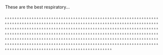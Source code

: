 These are the best respiratory...

<a href="https://weeklycomic.co.uk/">.</a>
<a href="https://theagutierrez.weebly.com/">.</a>
<a href="https://sigmundgarza.weebly.com/">.</a>
<a href="https://haleymccoyings.weebly.com/">.</a>
<a href="https://thomasmatthewsings.weebly.com/">.</a>
<a href="https://eddiehammond.weebly.com/">.</a>
<a href="https://ms-slot993.weebly.com/">.</a>
<a href="https://ms-slot994.weebly.com/">.</a>
<a href="https://ms-slot995.weebly.com/">.</a>
<a href="https://ms-slot996.weebly.com/">.</a>
<a href="https://ms-slot997.weebly.com/">.</a>
<a href="https://ms-slot998.weebly.com/">.</a>
<a href="https://ms-slot999.weebly.com/">.</a>
<a href="https://ms-slot1000.weebly.com/">.</a>
<a href="https://ms-slot1001.weebly.com/">.</a>
<a href="https://ms-slot1002.weebly.com/">.</a>
<a href="https://theagutierrez.weebly.com/">.</a>
<a href="https://mq-stand1122.weebly.com/">.</a>
<a href="https://mq-stand91.weebly.com/">.</a>
<a href="https://mq-stand92.weebly.com/">.</a>
<a href="https://mq-stand94.weebly.com/">.</a>
<a href="https://mq-stand95.weebly.com/">.</a>
<a href="https://mq-stand96.weebly.com/">.</a>
<a href="https://mq-stand97.weebly.com/">.</a>
<a href="https://mq-stand98.weebly.com/">.</a>
<a href="https://mq-stand99.weebly.com/">.</a>
<a href="https://mq-stand100.weebly.com/">.</a>
<a href="https://sigmundgarza.weebly.com/">.</a>
<a href="https://mq-stand101.weebly.com/">.</a>
<a href="https://mq-stand102.weebly.com/">.</a>
<a href="https://mq-stand103.weebly.com/">.</a>
<a href="https://mq-stand104.weebly.com/">.</a>
<a href="https://mq-stand105.weebly.com/">.</a>
<a href="https://mq-stand106.weebly.com/">.</a>
<a href="https://mq-stand107.weebly.com/">.</a>
<a href="https://mq-stand108.weebly.com/">.</a>
<a href="https://mq-stand109.weebly.com/">.</a>
<a href="https://mq-stand110.weebly.com/">.</a>
<a href="https://haleymccoyings.weebly.com/">.</a>
<a href="https://mq-stand111.weebly.com/">.</a>
<a href="https://mq-stand112.weebly.com/">.</a>
<a href="https://mq-stand113.weebly.com/">.</a>
<a href="https://mq-stand114.weebly.com/">.</a>
<a href="https://mq-stand115.weebly.com/">.</a>
<a href="https://mq-stand116.weebly.com/">.</a>
<a href="https://mq-stand117.weebly.com/">.</a>
<a href="https://mq-stand118.weebly.com/">.</a>
<a href="https://mq-stand119.weebly.com/">.</a>
<a href="https://mq-stand120.weebly.com/">.</a>
<a href="https://thomasmatthewsings.weebly.com/">.</a>
<a href="https://mq-stand1211.weebly.com/">.</a>
<a href="https://mq-stand122.weebly.com/">.</a>
<a href="https://mq-stand123.weebly.com/">.</a>
<a href="https://mq-stand124.weebly.com/">.</a>
<a href="https://mq-stand125.weebly.com/">.</a>
<a href="https://mq-stand126.weebly.com/">.</a>
<a href="https://mq-stand127.weebly.com/">.</a>
<a href="https://mq-stand128.weebly.com/">.</a>
<a href="https://mq-stand129.weebly.com/">.</a>
<a href="https://mq-stand130.weebly.com/">.</a>
<a href="https://eddiehammond.weebly.com/">.</a>
<a href="https://mq-stand131.weebly.com/">.</a>
<a href="https://mq-stand132.weebly.com/">.</a>
<a href="https://mq-stand133.weebly.com/">.</a>
<a href="https://mq-stand134.weebly.com/">.</a>
<a href="https://mq-stand135.weebly.com/">.</a>
<a href="https://mq-stand136.weebly.com/">.</a>
<a href="https://mq-stand137.weebly.com/">.</a>
<a href="https://mq-stand138.weebly.com/">.</a>
<a href="https://mq-stand139.weebly.com/">.</a>
<a href="https://mq-stand140.weebly.com/">.</a>
<a href="https://Businessequator.com/">.</a>
<a href="https://mq-stand1216.weebly.com/">.</a>
<a href="https://mq-stand1217.weebly.com/">.</a>
<a href="https://mq-stand1218.weebly.com/">.</a>
<a href="https://mq-stand1219.weebly.com/">.</a>
<a href="https://mq-stand1220.weebly.com/">.</a>
<a href="https://mq-stand1221.weebly.com/">.</a>
<a href="https://mq-stand1222.weebly.com/">.</a>
<a href="https://mq-stand1223.weebly.com/">.</a>
<a href="https://mq-stand1224.weebly.com/">.</a>
<a href="https://mq-stand1225.weebly.com/">.</a>
<a href="https://mq-stand1226.weebly.com/">.</a>
<a href="https://mq-stand1227.weebly.com/">.</a>
<a href="https://mq-stand1228.weebly.com/">.</a>
<a href="https://mq-stand1229.weebly.com/">.</a>
<a href="https://mq-stand1230.weebly.com/">.</a>
<a href="https://prodigitalexpert.blogspot.com/">.</a>
<a href="https://pde-01.weebly.com/">.</a>
<a href="https://pde-02.weebly.com/">.</a>
<a href="https://pde-03.weebly.com/">.</a>
<a href="https://pde-04.weebly.com/">.</a>
<a href="https://pde-05.weebly.com/">.</a>
<a href="https://pde-06.weebly.com/">.</a>
<a href="https://pde-07.weebly.com/">.</a>
<a href="https://pde-08.weebly.com/">.</a>
<a href="https://pde-09.weebly.com/">.</a>
<a href="https://pde-10.weebly.com/">.</a>
<a href="https://pde-11.weebly.com/">.</a>
<a href="https://pde-12.weebly.com/">.</a>
<a href="https://pde-13.weebly.com/">.</a>
<a href="https://pde-14.weebly.com/">.</a>
<a href="https://pde-15.weebly.com/">.</a>
<a href="https://pde-16.weebly.com/">.</a>
<a href="https://pde-17.weebly.com/">.</a>
<a href="https://pde-18.weebly.com/">.</a>
<a href="https://pde-19.weebly.com/">.</a>
<a href="https://pde-20.weebly.com/">.</a>
<a href="https://pde-21.weebly.com/">.</a>
<a href="https://pde-22.weebly.com/">.</a>
<a href="https://pde-23.weebly.com/">.</a>
<a href="https://pde-24.weebly.com/">.</a>
<a href="https://pde-25.weebly.com/">.</a>
<a href="https://pde-26.weebly.com/">.</a>
<a href="https://pde-27.weebly.com/">.</a>
<a href="https://pde-28.weebly.com/">.</a>
<a href="https://pde-29.weebly.com/">.</a>
<a href="https://pde-30.weebly.com/">.</a>
<a href="https://pde-31.weebly.com/">.</a>
<a href="https://pde-32.weebly.com/">.</a>
<a href="https://pde-33.weebly.com/">.</a>
<a href="https://pde-34.weebly.com/">.</a>
<a href="https://pde-35.weebly.com/">.</a>
<a href="https://pde-01.weebly.com/">.</a>
<a href="https://pde-36.weebly.com/">.</a>
<a href="https://pde-37.weebly.com/">.</a>
<a href="https://pde-38.weebly.com/">.</a>
<a href="https://pde-39.weebly.com/">.</a>
<a href="https://pde-40.weebly.com/">.</a>
<a href="https://pde-41.weebly.com/">.</a>
<a href="https://pde-42.weebly.com/">.</a>
<a href="https://pde-43.weebly.com/">.</a>
<a href="https://pde-44.weebly.com/">.</a>
<a href="https://pde-45.weebly.com/">.</a>
<a href="https://pde-02.weebly.com/">.</a>
<a href="https://pde-46.weebly.com/">.</a>
<a href="https://pde-47.weebly.com/">.</a>
<a href="https://pde-48.weebly.com/">.</a>
<a href="https://pde-49.weebly.com/">.</a>
<a href="https://pde-50.weebly.com/">.</a>
<a href="https://pde-51.weebly.com/">.</a>
<a href="https://pde-52.weebly.com/">.</a>
<a href="https://pde-53.weebly.com/">.</a>
<a href="https://pde-54.weebly.com/">.</a>
<a href="https://pde-55.weebly.com/">.</a>
<a href="https://pde-03.weebly.com/">.</a>
<a href="https://pde-56.weebly.com/">.</a>
<a href="https://pde-57.weebly.com/">.</a>
<a href="https://pde-58.weebly.com/">.</a>
<a href="https://pde-59.weebly.com/">.</a>
<a href="https://pde-60.weebly.com/">.</a>
<a href="https://pde-61.weebly.com/">.</a>
<a href="https://pde-62.weebly.com/">.</a>
<a href="https://pde-63.weebly.com/">.</a>
<a href="https://pde-64.weebly.com/">.</a>
<a href="https://pde-65.weebly.com/">.</a>
<a href="https://pde-04.weebly.com/">.</a>
<a href="https://pde-66.weebly.com/">.</a>
<a href="https://pde-67.weebly.com/">.</a>
<a href="https://pde-68.weebly.com/">.</a>
<a href="https://pde-69.weebly.com/">.</a>
<a href="https://pde-70.weebly.com/">.</a>
<a href="https://pde-711.weebly.com/">.</a>
<a href="https://pde-722.weebly.com/">.</a>
<a href="https://pde-73.weebly.com/">.</a>
<a href="https://pde-74.weebly.com/">.</a>
<a href="https://pde-75.weebly.com/">.</a>
<a href="https://pde-05.weebly.com/">.</a>
<a href="https://pde-76.weebly.com/">.</a>
<a href="https://pde-77.weebly.com/">.</a>
<a href="https://pde-78.weebly.com/">.</a>
<a href="https://pde-79.weebly.com/">.</a>
<a href="https://pde-80.weebly.com/">.</a>
<a href="https://pde-811.weebly.com/">.</a>
<a href="https://pde-82.weebly.com/">.</a>
<a href="https://pde-83.weebly.com/">.</a>
<a href="https://pde-84.weebly.com/">.</a>
<a href="https://pde-85.weebly.com/">.</a>
<a href="https://pde-06.weebly.com/">.</a>
<a href="https://pde-86.weebly.com/">.</a>
<a href="https://pde-87.weebly.com/">.</a>
<a href="https://pde-88.weebly.com/">.</a>
<a href="https://pde-89.weebly.com/">.</a>
<a href="https://pde-90.weebly.com/">.</a>
<a href="https://pde-911.weebly.com/">.</a>
<a href="https://pde-92.weebly.com/">.</a>
<a href="https://pde-93.weebly.com/">.</a>
<a href="https://pde-94.weebly.com/">.</a>
<a href="https://pde-95.weebly.com/">.</a>
<a href="https://pde-07.weebly.com/">.</a>
<a href="https://pde-96.weebly.com/">.</a>
<a href="https://pde-97.weebly.com/">.</a>
<a href="https://pde-98.weebly.com/">.</a>
<a href="https://pde-99.weebly.com/">.</a>
<a href="https://pde-100.weebly.com/">.</a>
<a href="https://pde-101.weebly.com/">.</a>
<a href="https://pde-102.weebly.com/">.</a>
<a href="https://pde-103.weebly.com/">.</a>
<a href="https://pde-104.weebly.com/">.</a>
<a href="https://pde-105.weebly.com/">.</a>
<a href="https://buzzbytez.blogspot.com/">.</a>
<a href="https://bz-01.weebly.com/">.</a>
<a href="https://bz-02.weebly.com/">.</a>
<a href="https://bz-03.weebly.com/">.</a>
<a href="https://bz-04.weebly.com/">.</a>
<a href="https://bz-05.weebly.com/">.</a>
<a href="https://bz-06.weebly.com/">.</a>
<a href="https://bz-07.weebly.com/">.</a>
<a href="https://bz-08.weebly.com/">.</a>
<a href="https://bz-09.weebly.com/">.</a>
<a href="https://bz-10.weebly.com/">.</a>
<a href="https://bz-11.weebly.com/">.</a>
<a href="https://bz-12.weebly.com/">.</a>
<a href="https://bz-13.weebly.com/">.</a>
<a href="https://bz-14.weebly.com/">.</a>
<a href="https://bz-15.weebly.com/">.</a>
<a href="https://bz-16.weebly.com/">.</a>
<a href="https://bz-17.weebly.com/">.</a>
<a href="https://bz-18.weebly.com/">.</a>
<a href="https://bz-19.weebly.com/">.</a>
<a href="https://bz-20.weebly.com/">.</a>
<a href="https://bz-01.weebly.com/">.</a>
<a href="https://bz-21.weebly.com/">.</a>
<a href="https://bz-22.weebly.com/">.</a>
<a href="https://bz-23.weebly.com/">.</a>
<a href="https://bz-24.weebly.com/">.</a>
<a href="https://bz-25.weebly.com/">.</a>
<a href="https://bz-26.weebly.com/">.</a>
<a href="https://bz-27.weebly.com/">.</a>
<a href="https://bz-28.weebly.com/">.</a>
<a href="https://bz-29.weebly.com/">.</a>
<a href="https://bz-30.weebly.com/">.</a>
<a href="https://bz-02.weebly.com/">.</a>
<a href="https://bz-31.weebly.com/">.</a>
<a href="https://bz-32.weebly.com/">.</a>
<a href="https://bz-33.weebly.com/">.</a>
<a href="https://bz-341.weebly.com/">.</a>
<a href="https://bz-35.weebly.com/">.</a>
<a href="https://bz-36.weebly.com/">.</a>
<a href="https://bz-37.weebly.com/">.</a>
<a href="https://bz-38.weebly.com/">.</a>
<a href="https://bz-39.weebly.com/">.</a>
<a href="https://bz-40.weebly.com/">.</a>
<a href="https://bz-03.weebly.com/">.</a>
<a href="https://bz-41.weebly.com/">.</a>
<a href="https://bz-42.weebly.com/">.</a>
<a href="https://bz-43.weebly.com/">.</a>
<a href="https://bz-44.weebly.com/">.</a>
<a href="https://bz-45.weebly.com/">.</a>
<a href="https://bz-46.weebly.com/">.</a>
<a href="https://bz-47.weebly.com/">.</a>
<a href="https://bz-48.weebly.com/">.</a>
<a href="https://bz-49.weebly.com/">.</a>
<a href="https://bz-50.weebly.com/">.</a>
<a href="https://bz-04.weebly.com/">.</a>
<a href="https://bz-51.weebly.com/">.</a>
<a href="https://bz-52.weebly.com/">.</a>
<a href="https://bz-53.weebly.com/">.</a>
<a href="https://bz-54.weebly.com/">.</a>
<a href="https://bz-55.weebly.com/">.</a>
<a href="https://bz-56.weebly.com/">.</a>
<a href="https://bz-57.weebly.com/">.</a>
<a href="https://bz-58.weebly.com/">.</a>
<a href="https://bz-59.weebly.com/">.</a>
<a href="https://bz-60.weebly.com/">.</a>
<a href="">.</a>
<a href="https://ms-25s.weebly.com/">.</a>
<a href="https://ms-26s.weebly.com/">.</a>
<a href="https://ms-27.weebly.com/">.</a>
<a href="https://ms-28.weebly.com/">.</a>
<a href="https://ms-29.weebly.com/">.</a>
<a href="https://ms-30.weebly.com/">.</a>
<a href="https://ms-31.weebly.com/">.</a>
<a href="https://ms-32.weebly.com/">.</a>
<a href="https://ms-33.weebly.com/">.</a>
<a href="https://ms-34.weebly.com/">.</a>
<a href="https://tlz-01.weebly.com/">.</a>
<a href="https://tlz-02.weebly.com/">.</a>
<a href="https://tlz-03.weebly.com/">.</a>
<a href="https://tlz-04.weebly.com/">.</a>
<a href="https://tlz-05.weebly.com/">.</a>
<a href="https://tlz-06.weebly.com/">.</a>
<a href="https://tlz-07.weebly.com/">.</a>
<a href="https://tlz-08.weebly.com/">.</a>
<a href="https://tlz-09.weebly.com/">.</a>
<a href="https://tlz-10.weebly.com/">.</a>
<a href="https://tlz-11s.weebly.com/">.</a>
<a href="https://tlz-12.weebly.com/">.</a>
<a href="https://tlz-13.weebly.com/">.</a>
<a href="https://tlz-14.weebly.com/">.</a>
<a href="https://tlz-15.weebly.com/">.</a>
<a href="https://tlz-16.weebly.com/">.</a>
<a href="https://tlz-17.weebly.com/">.</a>
<a href="https://tlz-18.weebly.com/">.</a>
<a href="https://tlz-19.weebly.com/">.</a>
<a href="https://tlz-20.weebly.com/">.</a>
<a href="https://ms-26s.weebly.com/">.</a>
<a href="https://tlz-21.weebly.com/">.</a>
<a href="https://tlz-22.weebly.com/">.</a>
<a href="https://tlz-23.weebly.com/">.</a>
<a href="https://tlz-24.weebly.com/">.</a>
<a href="https://tlz-25.weebly.com/">.</a>
<a href="https://tlz-26.weebly.com/">.</a>
<a href="https://tlz-27.weebly.com/">.</a>
<a href="https://tlz-28.weebly.com/">.</a>
<a href="https://tlz-29.weebly.com/">.</a>
<a href="https://tlz-30.weebly.com/">.</a>
<a href="https://tlz-31.weebly.com/">.</a>
<a href="https://tlz-32.weebly.com/">.</a>
<a href="https://tlz-33.weebly.com/">.</a>
<a href="https://tlz-34.weebly.com/">.</a>
<a href="https://tlz-35.weebly.com/">.</a>
<a href="https://tlz-36.weebly.com/">.</a>
<a href="https://tlz-37.weebly.com/">.</a>
<a href="https://tlz-38.weebly.com/">.</a>
<a href="https://tlz-39.weebly.com/">.</a>
<a href="https://tlz-40.weebly.com/">.</a>
<a href="https://viralkursi.com/">.</a>
<a href="https://ms-35.weebly.com/">.</a>
<a href="https://ms-36.weebly.com/">.</a>
<a href="https://ms-37.weebly.com/">.</a>
<a href="https://ms-38.weebly.com/">.</a>
<a href="https://ms-39.weebly.com/">.</a>
<a href="https://ms-40.weebly.com/">.</a>
<a href="https://ms-41.weebly.com/">.</a>
<a href="https://ms-42.weebly.com/">.</a>
<a href="https://ms-43.weebly.com/">.</a>
<a href="https://ms-44.weebly.com/">.</a>
<a href="https://ms-35.weebly.com/">.</a>
<a href="https://vk-01.weebly.com/">.</a>
<a href="https://vk-02.weebly.com/">.</a>
<a href="https://vk-03.weebly.com/">.</a>
<a href="https://vk-04.weebly.com/">.</a>
<a href="https://vk-05.weebly.com/">.</a>
<a href="https://vk-06.weebly.com/">.</a>
<a href="https://vk-07.weebly.com/">.</a>
<a href="https://vk-08.weebly.com/">.</a>
<a href="https://vk-09.weebly.com/">.</a>
<a href="https://vk-10s.weebly.com/">.</a>
<a href="https://vk-11s.weebly.com/">.</a>
<a href="https://vk-12s.weebly.com/">.</a>
<a href="https://vk-13s.weebly.com/">.</a>
<a href="https://vk-14s.weebly.com/">.</a>
<a href="https://vk-15s.weebly.com/">.</a>
<a href="https://vk-16s.weebly.com/">.</a>
<a href="https://vk-17s.weebly.com/">.</a>
<a href="https://vk-18s.weebly.com/">.</a>
<a href="https://vk-19s.weebly.com/">.</a>
<a href="https://vk-20.weebly.com/">.</a>
<a href="https://ms-36.weebly.com/">.</a>
<a href="https://vk-21s.weebly.com/">.</a>
<a href="https://vk-22s.weebly.com/">.</a>
<a href="https://vk-23s.weebly.com/">.</a>
<a href="https://vk-24s.weebly.com/">.</a>
<a href="https://vk-25s.weebly.com/">.</a>
<a href="https://vk-26s.weebly.com/">.</a>
<a href="https://vk-27s.weebly.com/">.</a>
<a href="https://vk-28s.weebly.com/">.</a>
<a href="https://vk-29s.weebly.com/">.</a>
<a href="https://vk-30s.weebly.com/">.</a>
<a href="https://vk-31s.weebly.com/">.</a>
<a href="https://vk-32s.weebly.com/">.</a>
<a href="https://vk-33ss.weebly.com/">.</a>
<a href="https://vk-34s.weebly.com/">.</a>
<a href="https://vk-35s.weebly.com/">.</a>
<a href="https://vk-36s.weebly.com/">.</a>
<a href="https://vk-37s.weebly.com/">.</a>
<a href="https://vk-38s.weebly.com/">.</a>
<a href="https://vk-39s.weebly.com/">.</a>
<a href="https://vk-40s.weebly.com/">.</a>
<a href="https://ms-45.weebly.com/">.</a>
<a href="https://ms-46.weebly.com/">.</a>
<a href="https://ms-47.weebly.com/">.</a>
<a href="https://ms-48.weebly.com/">.</a>
<a href="https://ms-49.weebly.com/">.</a>
<a href="https://ms-50.weebly.com/">.</a>
<a href="https://ms-51.weebly.com/">.</a>
<a href="https://ms-52.weebly.com/">.</a>
<a href="https://ms-53.weebly.com/">.</a>
<a href="https://ms-54.weebly.com/">.</a>
<a href="https://ms-45.weebly.com/">.</a>
<a href="https://dts-01.weebly.com/">.</a>
<a href="https://dts-02.weebly.com/">.</a>
<a href="https://dts-03.weebly.com/">.</a>
<a href="https://dts-04s.weebly.com/">.</a>
<a href="https://dts-05.weebly.com/">.</a>
<a href="https://dts-06.weebly.com/">.</a>
<a href="https://dts-07.weebly.com/">.</a>
<a href="https://dts-08.weebly.com/">.</a>
<a href="https://dts-09.weebly.com/">.</a>
<a href="https://dts-10.weebly.com/">.</a>
<a href="https://dts-11.weebly.com/">.</a>
<a href="https://dts-12.weebly.com/">.</a>
<a href="https://dts-13.weebly.com/">.</a>
<a href="https://dts-14.weebly.com/">.</a>
<a href="https://dts-15.weebly.com/">.</a>
<a href="https://dts-16.weebly.com/">.</a>
<a href="https://dts-17.weebly.com/">.</a>
<a href="https://dts-18.weebly.com/">.</a>
<a href="https://dts-19.weebly.com/">.</a>
<a href="https://dts-20.weebly.com/">.</a>
<a href="https://ms-46.weebly.com/">.</a>
<a href="https://dts-21.weebly.com/">.</a>
<a href="https://dts-22.weebly.com/">.</a>
<a href="https://dts-23.weebly.com/">.</a>
<a href="https://dts-24.weebly.com/">.</a>
<a href="https://dts-25.weebly.com/">.</a>
<a href="https://dts-26.weebly.com/">.</a>
<a href="https://dts-27.weebly.com/">.</a>
<a href="https://dts-28.weebly.com/">.</a>
<a href="https://dts-29.weebly.com/">.</a>
<a href="https://dts-30.weebly.com/">.</a>
<a href="https://dts-31.weebly.com/">.</a>
<a href="https://dts-32.weebly.com/">.</a>
<a href="https://dts-33.weebly.com/">.</a>
<a href="https://dts-34.weebly.com/">.</a>
<a href="https://dts-35.weebly.com/">.</a>
<a href="https://dts-36.weebly.com/">.</a>
<a href="https://dts-37.weebly.com/">.</a>
<a href="https://dts-38.weebly.com/">.</a>
<a href="https://dts-39.weebly.com/">.</a>
<a href="https://dts-40.weebly.com/">.</a>
